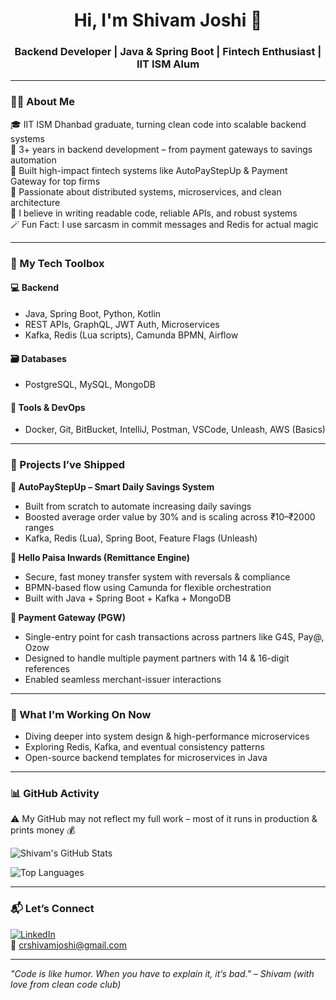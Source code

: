 <h1 align="center">Hi, I'm Shivam Joshi 👋</h1>
<h3 align="center">Backend Developer | Java & Spring Boot | Fintech Enthusiast | IIT ISM Alum</h3>

---

### 👨‍💻 About Me

🎓 IIT ISM Dhanbad graduate, turning clean code into scalable backend systems  
💼 3+ years in backend development – from payment gateways to savings automation  
🚀 Built high-impact fintech systems like AutoPayStepUp & Payment Gateway for top firms  
🧠 Passionate about distributed systems, microservices, and clean architecture  
💬 I believe in writing readable code, reliable APIs, and robust systems  
🪄 Fun Fact: I use sarcasm in commit messages and Redis for actual magic

---

### 🧰 My Tech Toolbox

#### 💻 Backend
- Java, Spring Boot, Python, Kotlin  
- REST APIs, GraphQL, JWT Auth, Microservices  
- Kafka, Redis (Lua scripts), Camunda BPMN, Airflow

#### 🗃 Databases
- PostgreSQL, MySQL, MongoDB

#### 🔧 Tools & DevOps
- Docker, Git, BitBucket, IntelliJ, Postman, VSCode, Unleash, AWS (Basics)

---

### 💼 Projects I’ve Shipped

**🔹 AutoPayStepUp – Smart Daily Savings System**  
 - Built from scratch to automate increasing daily savings  
 - Boosted average order value by 30% and is scaling across ₹10–₹2000 ranges  
 - Kafka, Redis (Lua), Spring Boot, Feature Flags (Unleash)

**🔹 Hello Paisa Inwards (Remittance Engine)**  
 - Secure, fast money transfer system with reversals & compliance  
 - BPMN-based flow using Camunda for flexible orchestration  
 - Built with Java + Spring Boot + Kafka + MongoDB

**🔹 Payment Gateway (PGW)**  
 - Single-entry point for cash transactions across partners like G4S, Pay@, Ozow  
 - Designed to handle multiple payment partners with 14 & 16-digit references  
 - Enabled seamless merchant-issuer interactions

---

### 🚀 What I'm Working On Now

- Diving deeper into system design & high-performance microservices  
- Exploring Redis, Kafka, and eventual consistency patterns  
- Open-source backend templates for microservices in Java

---

### 📊 GitHub Activity

⚠️ My GitHub may not reflect my full work – most of it runs in production & prints money 💰

![Shivam's GitHub Stats](https://github-readme-stats.vercel.app/api?username=crShivam&show_icons=true&theme=tokyonight)

![Top Languages](https://github-readme-stats.vercel.app/api/top-langs/?username=crShivam&layout=compact&theme=tokyonight)

---

### 📬 Let’s Connect

[![LinkedIn](https://img.shields.io/badge/LinkedIn-blue?style=flat-square&logo=linkedin&logoColor=white)](https://www.linkedin.com/in/shivamjoshi20ms0119/)  
📧 crshivamjoshi@gmail.com  

---

*"Code is like humor. When you have to explain it, it’s bad." – Shivam (with love from clean code club)*

